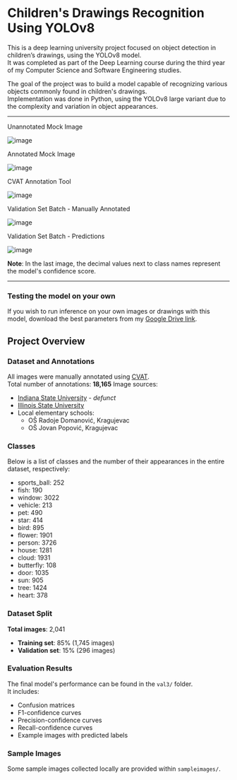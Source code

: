 # Children's Drawings Recognition Using YOLOv8

This is a deep learning university project focused on object detection in children’s drawings, using the YOLOv8 model.  
It was completed as part of the Deep Learning course during the third year of my Computer Science and Software Engineering studies.

The goal of the project was to build a model capable of recognizing various objects commonly found in children's drawings.  
Implementation was done in Python, using the YOLOv8 large variant due to the complexity and variation in object appearances.

---

Unannotated Mock Image

![image](https://i.imgur.com/9mHSYXk.jpeg)

Annotated Mock Image

![image](https://i.imgur.com/8UECwUf.jpeg)

CVAT Annotation Tool

![image](https://i.imgur.com/HRcxFf4.jpeg)

Validation Set Batch - Manually Annotated

![image](https://i.imgur.com/sgRW1ib.jpeg)

Validation Set Batch - Predictions

![image](https://i.imgur.com/QRUHuKU.jpeg)

**Note**: In the last image, the decimal values next to class names represent the model's confidence score.

---

### Testing the model on your own
If you wish to run inference on your own images or drawings with this model, download the best parameters from my [Google Drive link](https://drive.google.com/file/d/1NiUkRWOgjV4qxKYdS0yJPau25mCbi-ZL/view?usp=drive_link).

## Project Overview

### Dataset and Annotations
All images were manually annotated using [CVAT](https://www.cvat.ai/).  
Total number of annotations: **18,165**
Image sources:
 - [Indiana State University](https://childart.indstate.edu/choosefirstcriteria.php) - *defunct*
 - [Illinois State University](https://digital.library.illinoisstate.edu/digital/collection/icca/search/)
 - Local elementary schools:
   - OŠ Radoje Domanović, Kragujevac
   - OŠ Jovan Popović, Kragujevac
  
### Classes
Below is a list of classes and the number of their appearances in the entire dataset, respectively:
 - sports_ball: 252
 - fish: 190
 - window: 3022
 - vehicle: 213
 - pet: 490
 - star: 414
 - bird: 895
 - flower: 1901
 - person: 3726
 - house: 1281
 - cloud: 1931
 - butterfly: 108
 - door: 1035
 - sun: 905
 - tree: 1424
 - heart: 378

### Dataset Split
**Total images**: 2,041
 - **Training set**: 85% (1,745 images)
 - **Validation set**: 15% (296 images)

### Evaluation Results
The final model's performance can be found in the `val3/` folder.  
It includes:
 - Confusion matrices
 - F1-confidence curves
 - Precision-confidence curves
 - Recall-confidence curves
 - Example images with predicted labels

### Sample Images
Some sample images collected locally are provided within `sampleimages/`.
